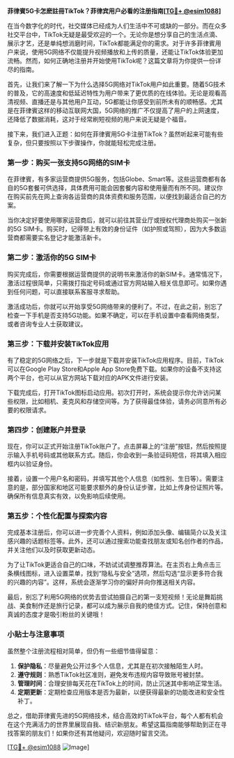 **菲律賓5G卡怎麽註冊TikTok？菲律宾用户必看的注册指南[[TG💪+ @esim1088](https://t.me/s/esim1088)]**

在当今数字化的时代，社交媒体已经成为人们生活中不可或缺的一部分。而在众多社交平台中，TikTok无疑是最受欢迎的一个。无论你是想分享自己的生活点滴、展示才艺，还是单纯想消磨时间，TikTok都能满足你的需求。对于许多菲律賓用户来说，使用5G网络不仅能提升视频播放和上传的质量，还能让TikTok体验更加流畅。然而，如何正确地注册并开始使用TikTok呢？这篇文章将为你提供一份详尽的指南。

首先，让我们来了解一下为什么选择5G网络对TikTok用户如此重要。随着5G技术的普及，它的高速度和低延迟特性为用户带来了更优质的在线体验。无论是观看高清视频、直播还是与其他用户互动，5G都能让你感受到前所未有的顺畅感。尤其是在菲律賓这样的移动互联网大国，5G网络的推广不仅提高了用户的上网速度，还降低了数据消耗，这对于经常刷短视频的用户来说无疑是个福音。

接下来，我们进入正题：如何在菲律賓用5G卡注册TikTok？虽然听起来可能有些复杂，但只要按照以下步骤操作，你就能轻松完成注册。

### 第一步：购买一张支持5G网络的SIM卡

在菲律賓，有多家运营商提供5G服务，包括Globe、Smart等。这些运营商都有各自的5G套餐可供选择，具体费用可能会因套餐内容和使用量而有所不同。建议你在购买前先在网上查询各运营商的具体资费和服务范围，以便找到最适合自己的方案。

当你决定好要使用哪家运营商后，就可以前往其营业厅或授权代理商处购买一张新的5G SIM卡。购买时，记得带上有效的身份证件（如护照或驾照），因为大多数运营商都需要实名登记才能激活新卡。

### 第二步：激活你的5G SIM卡

购买完成后，你需要根据运营商提供的说明书来激活你的新SIM卡。通常情况下，激活过程很简单，只需拨打指定号码或通过官方网站输入相关信息即可。如果你遇到任何问题，可以直接联系客服寻求帮助。

激活成功后，你就可以开始享受5G网络带来的便利了。不过，在此之前，别忘了检查一下手机是否支持5G功能。如果不确定，可以在手机设置中查看网络类型，或者咨询专业人士获取建议。

### 第三步：下载并安装TikTok应用

有了稳定的5G网络之后，下一步就是下载并安装TikTok应用程序。目前，TikTok可以在Google Play Store和Apple App Store免费下载。如果你的设备不支持这两个平台，也可以从官方网站下载对应的APK文件进行安装。

下载完成后，打开TikTok图标启动应用。初次打开时，系统会提示你允许访问某些权限，比如相机、麦克风和存储空间等。为了获得最佳体验，请务必同意所有必要的权限请求。

### 第四步：创建账户并登录

现在，你可以正式开始注册TikTok账户了。点击屏幕上的“注册”按钮，然后按照提示输入手机号码或其他联系方式。随后，你会收到一条验证码短信，将其填入相应框内以验证身份。

接着，设置一个用户名和密码，并填写其他个人信息（如性别、生日等）。需要注意的是，部分国家和地区可能要求额外的身份认证步骤，比如上传身份证照片等。确保所有信息真实有效，以免影响后续使用。

### 第五步：个性化配置与探索内容

完成基本注册后，你可以进一步完善个人资料，例如添加头像、编辑简介以及关注感兴趣的话题标签等。此外，还可以通过搜索功能查找朋友或知名创作者的作品，并关注他们以及时获取更新动态。

为了让TikTok更适合自己的口味，不妨试试调整推荐算法。在主页右上角点击三条横线图标，进入设置菜单，找到“隐私与安全”选项，然后勾选“显示更多符合我的兴趣的内容”。这样，系统会逐渐学习你的偏好并向你推送相关内容。

最后，别忘了利用5G网络的优势去尝试拍摄自己的第一支短视频！无论是舞蹈挑战、美食制作还是旅行记录，都可以成为展示自我的绝佳方式。记住，保持创意和真诚的态度才是吸引粉丝的关键哦！

### 小贴士与注意事项

虽然整个注册流程相对简单，但仍有一些细节值得留意：

1. **保护隐私**：尽量避免公开过多个人信息，尤其是在初次接触陌生人时。
2. **遵守规则**：熟悉TikTok社区准则，避免发布违规内容导致账号被封禁。
3. **管理时间**：合理安排每天花在TikTok上的时间，防止沉迷其中影响正常生活。
4. **定期更新**：定期检查应用版本是否为最新，以便获得最新的功能改进和安全性补丁。

总之，借助菲律賓先进的5G网络技术，结合高效的TikTok平台，每个人都有机会在这个充满活力的世界里展现自我、结识新朋友。希望这篇指南能够帮助到正在寻找答案的朋友们！如果你还有其他疑问，欢迎随时留言交流。

[[TG💪+ @esim1088](https://t.me/s/esim1088) ![Image](https://i.postimg.cc/4NQfJmqS/Snipaste-2025-05-13-00-14-12.png)]